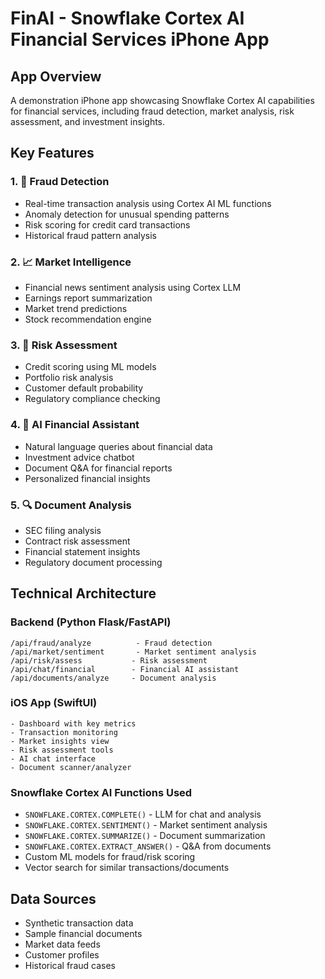 # FinAI - Snowflake Cortex AI Financial Services iPhone App

## App Overview
A demonstration iPhone app showcasing Snowflake Cortex AI capabilities for financial services, including fraud detection, market analysis, risk assessment, and investment insights.

## Key Features

### 1. 🚨 Fraud Detection
- Real-time transaction analysis using Cortex AI ML functions
- Anomaly detection for unusual spending patterns
- Risk scoring for credit card transactions
- Historical fraud pattern analysis

### 2. 📈 Market Intelligence
- Financial news sentiment analysis using Cortex LLM
- Earnings report summarization
- Market trend predictions
- Stock recommendation engine

### 3. 🎯 Risk Assessment
- Credit scoring using ML models
- Portfolio risk analysis
- Customer default probability
- Regulatory compliance checking

### 4. 💬 AI Financial Assistant
- Natural language queries about financial data
- Investment advice chatbot
- Document Q&A for financial reports
- Personalized financial insights

### 5. 🔍 Document Analysis
- SEC filing analysis
- Contract risk assessment
- Financial statement insights
- Regulatory document processing

## Technical Architecture

### Backend (Python Flask/FastAPI)
```
/api/fraud/analyze          - Fraud detection
/api/market/sentiment       - Market sentiment analysis
/api/risk/assess           - Risk assessment
/api/chat/financial        - Financial AI assistant
/api/documents/analyze     - Document analysis
```

### iOS App (SwiftUI)
```
- Dashboard with key metrics
- Transaction monitoring
- Market insights view
- Risk assessment tools
- AI chat interface
- Document scanner/analyzer
```

### Snowflake Cortex AI Functions Used
- `SNOWFLAKE.CORTEX.COMPLETE()` - LLM for chat and analysis
- `SNOWFLAKE.CORTEX.SENTIMENT()` - Market sentiment analysis
- `SNOWFLAKE.CORTEX.SUMMARIZE()` - Document summarization
- `SNOWFLAKE.CORTEX.EXTRACT_ANSWER()` - Q&A from documents
- Custom ML models for fraud/risk scoring
- Vector search for similar transactions/documents

## Data Sources
- Synthetic transaction data
- Sample financial documents
- Market data feeds
- Customer profiles
- Historical fraud cases
